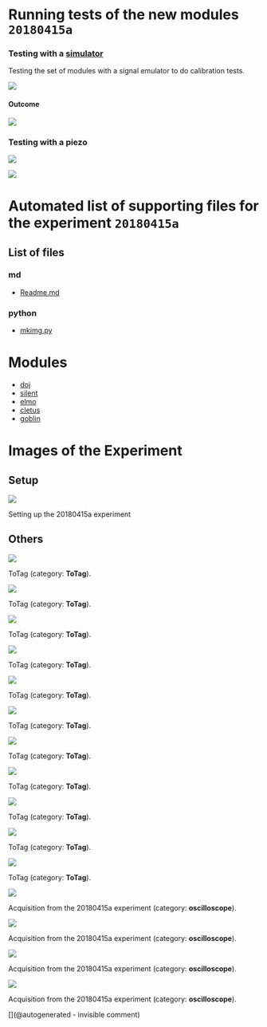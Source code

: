 # Running tests of the new modules `20180415a`

### Testing with a [simulator](/silent/)
 
Testing the set of modules with a signal emulator to do calibration tests. 

![](/include/20180415a/images/20180415_104641.jpg)

#### Outcome

![](/include/20180415a/Pulse20us.png)

### Testing with a piezo

![](/include/20180415a/images/20180415_105319.jpg)

![](/include/20180415a/piezo.png)





# Automated list of supporting files for the __experiment `20180415a`__

## List of files

### md

* [Readme.md](/include/20180415a/Readme.md)


### python

* [mkimg.py](/include/20180415a/mkimg.py)





# Modules

* [doj](/doj/)
* [silent](/silent/)
* [elmo](/elmo/)
* [cletus](/cletus/)
* [goblin](/goblin/)




# Images of the Experiment

## Setup

![](/include/20180415a/images/20180415_105319.jpg)

 Setting up the 20180415a experiment

## Others

![](/include/20180415a/images/20180415_104641.jpg)

ToTag (category: __ToTag__).

![](/include/20180415a/images/20180414_220952.jpg)

ToTag (category: __ToTag__).

![](/include/20180415a/images/20180415_105955.jpg)

ToTag (category: __ToTag__).

![](/include/20180415a/images/20180414_224236.jpg)

ToTag (category: __ToTag__).

![](/include/20180415a/images/20180415_110204.jpg)

ToTag (category: __ToTag__).

![](/include/20180415a/images/20180415_105937.jpg)

ToTag (category: __ToTag__).

![](/include/20180415a/images/20180415_105439.jpg)

ToTag (category: __ToTag__).

![](/include/20180415a/images/20180414_220943.jpg)

ToTag (category: __ToTag__).

![](/include/20180415a/images/20180415_105422.jpg)

ToTag (category: __ToTag__).

![](/include/20180415a/images/20180415_110157.jpg)

ToTag (category: __ToTag__).

![](/include/20180415a/images/20180415_105434.jpg)

ToTag (category: __ToTag__).

![](/include/20180415a/Pulse10us.png)

Acquisition from the 20180415a experiment (category: __oscilloscope__).

![](/include/20180415a/Pulse20us.png)

Acquisition from the 20180415a experiment (category: __oscilloscope__).

![](/include/20180415a/piezo.png)

Acquisition from the 20180415a experiment (category: __oscilloscope__).

![](/include/20180415a/piezo2.png)

Acquisition from the 20180415a experiment (category: __oscilloscope__).










[](@autogenerated - invisible comment)